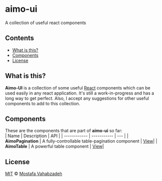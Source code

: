 # aimo-ui

A collection of useful react components

## Contents

- [What is this?](#what-is-this)
- [Components](#components)
- [License](#license)

## What is this?

**Aimo-UI** is a collection of some useful [React][] components which can be used easily in any react application. It's still a work-in-progress and has a long way to get perfect. Also, I accept any suggestions for other useful components to add to this collection.

## Components

These are the components that are part of **aimo-ui** so far:  
| Name | Description | API |
| ------------ | ----------- | --- |
| **AimoPagination** | A fully-controllable table-pagination component | [View][aimo-pagination]|
| **AimoTable** | A powerful table component | [View][aimo-table]|

## License

[MIT][license] © [Mostafa Vahabzadeh][author]

[react]: http://reactjs.org
[aimo-pagination]: docs/AimoPagination.md
[aimo-table]: docs/AimoTable.md
[license]: LICENSE
[author]: https://github.com/vah-most
